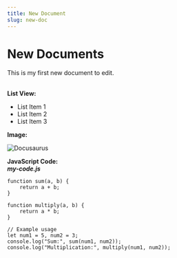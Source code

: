 ```yaml
---
title: New Document
slug: new-doc
---
```

# New Documents

This is my first new document to edit.

\
**List View:**

* List Item 1
* List Item 2
* List Item 3



**Image:**

![Docusaurus](/img/docusaurus-social-card.jpg "Docusaurus Image")



**JavaScript Code:**\
***my-code.js***

```
function sum(a, b) {
    return a + b;
}

function multiply(a, b) {
    return a * b;
}

// Example usage
let num1 = 5, num2 = 3;
console.log("Sum:", sum(num1, num2)); 
console.log("Multiplication:", multiply(num1, num2));
```
